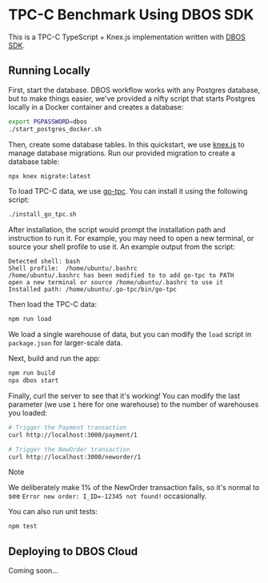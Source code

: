 # TPC-C Benchmark Using DBOS SDK

This is a TPC-C TypeScript + Knex.js implementation written with [DBOS SDK](https://docs.dbos.dev/).

## Running Locally

First, start the database.
DBOS workflow works with any Postgres database, but to make things easier, we've provided a nifty script that starts Postgres locally in a Docker container and creates a database:

```bash
export PGPASSWORD=dbos
./start_postgres_docker.sh
```

Then, create some database tables.
In this quickstart, we use [knex.js](https://knexjs.org/) to manage database migrations.
Run our provided migration to create a database table:

```bash
npx knex migrate:latest
```

To load TPC-C data, we use [go-tpc](https://github.com/pingcap/go-tpc/tree/master).
You can install it using the following script:
```bash
./install_go_tpc.sh
```

After installation, the script would prompt the installation path and instruction to run it. For example, you may need to open a new terminal, or source your shell profile to use it.
An example output from the script:
```
Detected shell: bash
Shell profile:  /home/ubuntu/.bashrc
/home/ubuntu/.bashrc has been modified to to add go-tpc to PATH
open a new terminal or source /home/ubuntu/.bashrc to use it
Installed path: /home/ubuntu/.go-tpc/bin/go-tpc
```

Then load the TPC-C data:
```bash
npm run load
```
We load a single warehouse of data, but you can modify the `load` script in `package.json` for larger-scale data.

Next, build and run the app:

```bash
npm run build
npx dbos start
```

Finally, curl the server to see that it's working! You can modify the last parameter (we use `1` here for one warehouse) to the number of warehouses you loaded:

```bash
# Trigger the Payment transaction
curl http://localhost:3000/payment/1

# Trigger the NewOrder transaction
curl http://localhost:3000/neworder/1
```

> [!NOTE]
> We deliberately make 1% of the NewOrder transaction fails, so it's normal to see `Error new order: I_ID=-12345 not found!` occasionally.

You can also run unit tests:
```bash
npm test
```

## Deploying to DBOS Cloud
Coming soon...